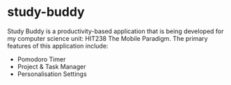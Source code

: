 # study-buddy
Study Buddy is a productivity-based application that is being developed for my computer science unit: HIT238 The Mobile Paradigm.
The primary features of this application include:
- Pomodoro Timer
- Project & Task Manager
- Personalisation Settings
